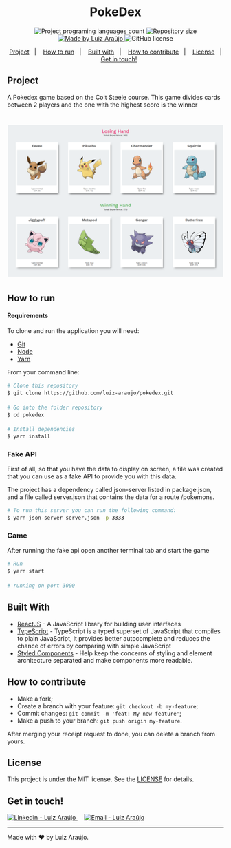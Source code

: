<h1 align="center">
    PokeDex
</h1>

<p align="center">
  <img alt="Project programing languages count" src="https://img.shields.io/github/languages/count/luiz-araujo/pokedex?color=34cb79">
  <img alt="Repository size" src="https://img.shields.io/github/repo-size/luiz-araujo/pokedex?color=34cb79">
  <a href="https://www.linkedin.com/in/luiz-carlos-araujo-junior/">
    <img alt="Made by Luiz Araújo" src="https://img.shields.io/badge/made%20by-Luiz Araújo-%20?color=34cb79">
  </a>
  <img alt="GitHub license" src="https://img.shields.io/github/license/luiz-araujo/pokedex?color=34cb79">
</p>

<p align="center">
  <a href="#project">Project</a>&nbsp;&nbsp;&nbsp;|&nbsp;&nbsp;&nbsp;
  <a href="#how-to-run">How to run</a>&nbsp;&nbsp;&nbsp;|&nbsp;&nbsp;&nbsp;
  <a href="#built-with">Built with</a>&nbsp;&nbsp;&nbsp;|&nbsp;&nbsp;&nbsp;
  <a href="#how-to-contribute">How to contribute</a>&nbsp;&nbsp;&nbsp;|&nbsp;&nbsp;&nbsp;
  <a href="#license">License</a>&nbsp;&nbsp;&nbsp;|&nbsp;&nbsp;&nbsp;
  <a href="#get-in-touch">Get in touch!</a>
</p>

## Project

A Pokedex game based on the Colt Steele course.
This game divides cards between 2 players and the one with the highest score is the winner

<h1 align="center">
    <img alt="Example" title="Example" src=".github/pokedex.png" width="500px" />
</h1>

## How to run

#### Requirements

To clone and run the application you will need:

- [Git](https://git-scm.com)
- [Node](https://nodejs.org/)
- [Yarn](https://yarnpkg.com/)

From your command line:

```bash
# Clone this repository
$ git clone https://github.com/luiz-araujo/pokedex.git

# Go into the folder repository
$ cd pokedex

# Install dependencies
$ yarn install
```

### Fake API

First of all, so that you have the data to display on screen, a file was created that you can use as a fake API to provide you with this data.

The project has a dependency called json-server listed in package.json, and a file called server.json that contains the data for a route /pokemons.

```bash
# To run this server you can run the following command:
$ yarn json-server server.json -p 3333
```

### Game

After running the fake api open another terminal tab and start the game

```bash
# Run
$ yarn start

# running on port 3000
```

## Built With

- [ReactJS](https://reactjs.org/) - A JavaScript library for building user interfaces
- [TypeScript](https://www.typescriptlang.org/) - TypeScript is a typed superset of JavaScript that compiles to plain JavaScript, it provides better autocomplete and reduces the chance of errors by comparing with simple JavaScript
- [Styled Components](https://styled-components.com/) - Help keep the concerns of styling and element architecture separated and make components more readable.

## How to contribute

- Make a fork;
- Create a branch with your feature: `git checkout -b my-feature`;
- Commit changes: `git commit -m 'feat: My new feature'`;
- Make a push to your branch: `git push origin my-feature`.

After merging your receipt request to done, you can delete a branch from yours.

## License

This project is under the MIT license. See the [LICENSE](https://github.com/luiz-araujo/pokedex/blob/master/LICENSE) for details.

## Get in touch!

<a href="https://www.linkedin.com/in/luiz-carlos-araujo-junior/" target="_blank" >
  <img alt="Linkedin - Luiz Araújo" src="https://img.shields.io/badge/Linkedin--%23F8952D?style=social&logo=linkedin">
</a>&nbsp;&nbsp;&nbsp;
<a href="mailto:luizcaj@yahoo.com.br" target="_blank" >
  <img alt="Email - Luiz Araújo" src="https://img.shields.io/badge/Email--%23F8952D?style=social&logo=yahoo!">
</a>

---

Made with ❤️ by Luiz Araújo.
